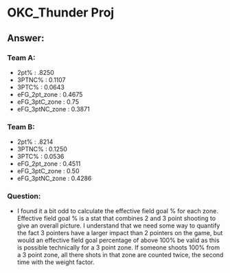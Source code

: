 # OKC_Thunder Proj


## Answer:
### Team A:
 - 2pt% : .8250
 - 3PTNC% : 0.1107
 - 3PTC% : 0.0643
 - eFG_2pt_zone : 0.4675
 - eFG_3ptC_zone : 0.75
 - eFG_3ptNC_zone : 0.3871
### Team B: 
 - 2pt% : .8214
 - 3PTNC% : 0.1250
 - 3PTC% : 0.0536
 - eFG_2pt_zone : 0.4511
 - eFG_3ptC_zone : 0.50 
 - eFG_3ptNC_zone : 0.4286

### Question:
- I found it a bit odd to calculate the effective field goal % for each zone.  Effective field goal % is a stat that combines 2 and 3 point shooting to give an overall picture.  I understand that we need some way to quantify the fact 3 pointers have a larger impact than 2 pointers on the game, but would an effective field goal percentage of above 100% be valid as this is possible technically for a 3 point zone.  If someone shoots 100% from a 3 point zone, all there shots in that zone are counted twice, the second time with the weight factor.  
 
